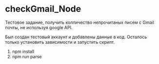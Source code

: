 # checkGmail_Node

Тестовое задание, получить колличество непрочитаных писем с Gmail почты, не используя google API.

Был создан тестовый аккаунт и добавлены данные в код. Осталось только установить зависимости и запустить скрипт.

1. npm install
2. npm run parse
